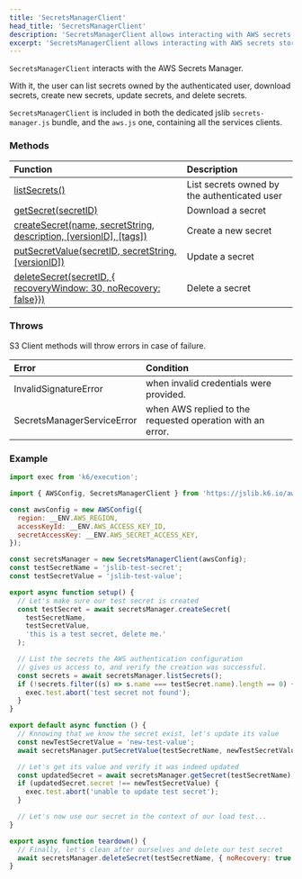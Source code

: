 ```yaml
---
title: 'SecretsManagerClient'
head_title: 'SecretsManagerClient'
description: 'SecretsManagerClient allows interacting with AWS secrets stored in Secrets Manager'
excerpt: 'SecretsManagerClient allows interacting with AWS secrets stored in Secrets Manager'
---
```


<BlockingAwsBlockquote />

`SecretsManagerClient` interacts with the AWS Secrets Manager.

With it, the user can list secrets owned by the authenticated user, download secrets, create new secrets, update secrets, and delete secrets.

`SecretsManagerClient` is included in both the dedicated jslib `secrets-manager.js` bundle, and the `aws.js` one, containing all the services clients.

### Methods

| Function                                                                                                                                                | Description                                  |
| :------------------------------------------------------------------------------------------------------------------------------------------------------ | :------------------------------------------- |
| [listSecrets()](/javascript-api/jslib/aws/secretsmanagerclient/secretsmanagerclient-listsecrets/)                                                       | List secrets owned by the authenticated user |
| [getSecret(secretID)](/javascript-api/jslib/aws/secretsmanagerclient/secretsmanagerclient-getsecret/)                                                   | Download a secret                            |
| [createSecret(name, secretString, description, [versionID], [tags])](/javascript-api/jslib/aws/secretsmanagerclient/secretsmanagerclient-createsecret/) | Create a new secret                          |
| [putSecretValue(secretID, secretString, [versionID])](/javascript-api/jslib/aws/secretsmanagerclient/secretsmanagerclient-putsecretvalue/)              | Update a secret                              |
| [deleteSecret(secretID, { recoveryWindow: 30, noRecovery: false}})](/javascript-api/jslib/aws/secretsmanagerclient/secretsmanagerclient-deletesecret/)  | Delete a secret                              |

### Throws

S3 Client methods will throw errors in case of failure.

| Error                      | Condition                                                  |
| :------------------------- | :--------------------------------------------------------- |
| InvalidSignatureError      | when invalid credentials were provided.                    |
| SecretsManagerServiceError | when AWS replied to the requested operation with an error. |

### Example

<CodeGroup labels={[]}>

```javascript
import exec from 'k6/execution';

import { AWSConfig, SecretsManagerClient } from 'https://jslib.k6.io/aws/0.9.0/secrets-manager.js';

const awsConfig = new AWSConfig({
  region: __ENV.AWS_REGION,
  accessKeyId: __ENV.AWS_ACCESS_KEY_ID,
  secretAccessKey: __ENV.AWS_SECRET_ACCESS_KEY,
});

const secretsManager = new SecretsManagerClient(awsConfig);
const testSecretName = 'jslib-test-secret';
const testSecretValue = 'jslib-test-value';

export async function setup() {
  // Let's make sure our test secret is created
  const testSecret = await secretsManager.createSecret(
    testSecretName,
    testSecretValue,
    'this is a test secret, delete me.'
  );

  // List the secrets the AWS authentication configuration
  // gives us access to, and verify the creation was successful.
  const secrets = await secretsManager.listSecrets();
  if (!secrets.filter((s) => s.name === testSecret.name).length == 0) {
    exec.test.abort('test secret not found');
  }
}

export default async function () {
  // Knnowing that we know the secret exist, let's update its value
  const newTestSecretValue = 'new-test-value';
  await secretsManager.putSecretValue(testSecretName, newTestSecretValue);

  // Let's get its value and verify it was indeed updated
  const updatedSecret = await secretsManager.getSecret(testSecretName);
  if (updatedSecret.secret !== newTestSecretValue) {
    exec.test.abort('unable to update test secret');
  }

  // Let's now use our secret in the context of our load test...
}

export async function teardown() {
  // Finally, let's clean after ourselves and delete our test secret
  await secretsManager.deleteSecret(testSecretName, { noRecovery: true });
}
```

</CodeGroup>


